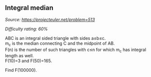 Integral median
---------------

*Source: https://projecteuler.net/problem=513*


*Difficulty rating: 60%*

ABC is an integral sided triangle with sides a≤b≤c.\
 m<sub>c</sub> is the median connecting C and the midpoint of AB.\
 F(n) is the number of such triangles with c≤n for which m<sub>c</sub> has
integral length as well.\
 F(10)=3 and F(50)=165.

Find F(100000).
